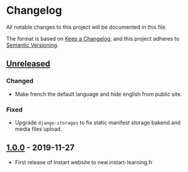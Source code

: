 # Changelog

All notable changes to this project will be documented in this file.

The format is based on [Keep a Changelog](https://keepachangelog.com/en/1.0.0/),
and this project adheres to [Semantic
Versioning](https://semver.org/spec/v2.0.0.html).

## [Unreleased]

### Changed

- Make french the default language and hide english from public site.

### Fixed

- Upgrade `django-storages` to fix static manifest storage bakend and media
  files upload.

## [1.0.0] - 2019-11-27

- First release of Instart website to new.instart-learning.fr

[unreleased]: https://github.com/cea-instn/instart/compare/v1.0.0...master
[1.0.0]: https://github.com/cea-instn/instart/compare/20d992712078e6114b101f742c4437a7d5a0a795...v1.0.0
